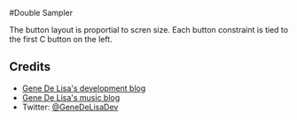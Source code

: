 #Double Sampler

The button layout is proportial to scren size. 
Each button constraint is tied to the first C button on the left.






## Credits

*	[Gene De Lisa's development blog](http://rockhoppertech.com/blog/)
*	[Gene De Lisa's music blog](http://genedelisa.com/)
*   Twitter: [@GeneDeLisaDev](http://twitter.com/genedelisadev)
